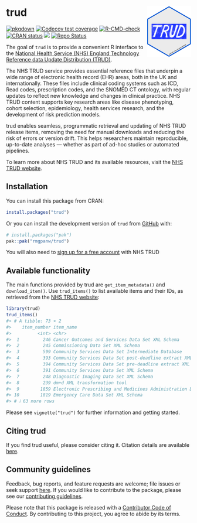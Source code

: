 
<!-- README.md is generated from README.Rmd. Please edit that file -->

# trud <a href="https://rmgpanw.github.io/trud/"><img src="man/figures/logo.png" align="right" height="138"/></a>

<!-- badges: start -->

[![pkgdown](https://github.com/rmgpanw/trud/actions/workflows/pkgdown.yaml/badge.svg)](https://github.com/rmgpanw/trud/actions/workflows/pkgdown.yaml)
[![Codecov test
coverage](https://codecov.io/gh/rmgpanw/trud/branch/main/graph/badge.svg)](https://app.codecov.io/gh/rmgpanw/trud?branch=main)
[![R-CMD-check](https://github.com/rmgpanw/trud/actions/workflows/R-CMD-check.yaml/badge.svg)](https://github.com/rmgpanw/trud/actions/workflows/R-CMD-check.yaml)
[![CRAN
status](https://www.r-pkg.org/badges/version/trud)](https://CRAN.R-project.org/package=trud)
[![](https://cranlogs.r-pkg.org/badges/last-month/trud)](https://cran.r-project.org/package=trud)
[![Repo
Status](https://www.repostatus.org/badges/latest/active.svg)](https://www.repostatus.org/#active)
<!-- badges: end -->

The goal of `trud` is to provide a convenient R interface to the
[National Health Service (NHS) England Technology Reference data Update
Distribution
(TRUD)](https://isd.digital.nhs.uk/trud/users/guest/filters/0/api).

The NHS TRUD service provides essential reference files that underpin a
wide range of electronic health record (EHR) areas, both in the UK and
internationally. These files include clinical coding systems such as
ICD, Read codes, prescription codes, and the SNOMED CT ontology, with
regular updates to reflect new knowledge and changes in clinical
practice. NHS TRUD content supports key research areas like disease
phenotyping, cohort selection, epidemiology, health services research,
and the development of risk prediction models.

trud enables seamless, programmatic retrieval and updating of NHS TRUD
release items, removing the need for manual downloads and reducing the
risk of errors or version drift. This helps researchers maintain
reproducible, up-to-date analyses — whether as part of ad-hoc studies or
automated pipelines.

To learn more about NHS TRUD and its available resources, visit the [NHS
TRUD website](https://isd.digital.nhs.uk/trud).

## Installation

You can install this package from CRAN:

``` r
install.packages("trud")
```

Or you can install the development version of `trud` from
[GitHub](https://github.com/rmgpanw/trud) with:

``` r
# install.packages("pak")
pak::pak("rmgpanw/trud")
```

You will also need to [sign up for a free
account](https://isd.digital.nhs.uk/trud/users/guest/filters/0/account/form)
with NHS TRUD

## Available functionality

The main functions provided by trud are `get_item_metadata()` and
`download_item()`. Use `trud_items()` to list available items and their
IDs, as retrieved from the [NHS TRUD
website](https://isd.digital.nhs.uk/trud/users/guest/filters/0/categories/1):

``` r
library(trud)
trud_items()
#> # A tibble: 73 × 2
#>    item_number item_name                                                        
#>          <int> <chr>                                                            
#>  1         246 Cancer Outcomes and Services Data Set XML Schema                 
#>  2         245 Commissioning Data Set XML Schema                                
#>  3         599 Community Services Data Set Intermediate Database                
#>  4         393 Community Services Data Set post-deadline extract XML Schema     
#>  5         394 Community Services Data Set pre-deadline extract XML Schema      
#>  6         391 Community Services Data Set XML Schema                           
#>  7         248 Diagnostic Imaging Data Set XML Schema                           
#>  8         239 dm+d XML transformation tool                                     
#>  9        1859 Electronic Prescribing and Medicines Administration Data Sets XM…
#> 10        1819 Emergency Care Data Set XML Schema                               
#> # ℹ 63 more rows
```

Please see `vignette("trud")` for further information and getting
started.

## Citing trud

If you find trud useful, please consider citing it. Citation details are
available [here](https://rmgpanw.github.io/trud/authors.html#citation).

## Community guidelines

Feedback, bug reports, and feature requests are welcome; file issues or
seek support [here](https://github.com/rmgpanw/trud/issues). If you
would like to contribute to the package, please see our [contributing
guidelines](https://rmgpanw.github.io/trud/CONTRIBUTING.html).

Please note that this package is released with a [Contributor Code of
Conduct](https://rmgpanw.github.io/trud/CODE_OF_CONDUCT.html). By
contributing to this project, you agree to abide by its terms.
